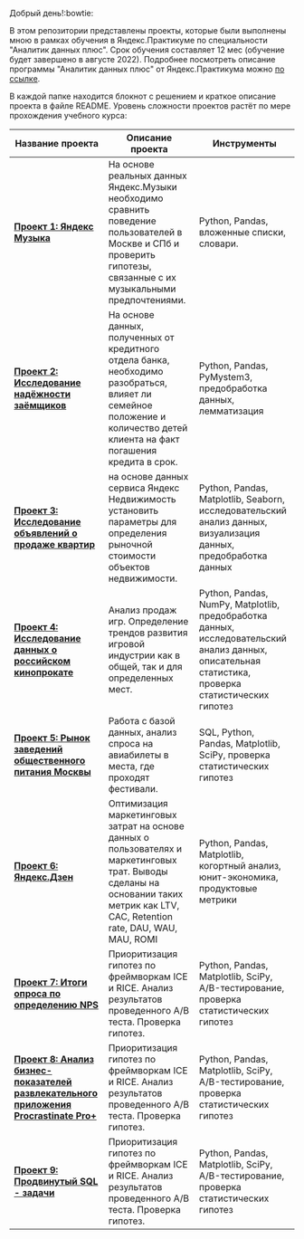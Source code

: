 Добрый день!:bowtie:

В этом репозитории представлены проекты, которые были выполнены мною в рамках обучения в Яндекс.Практикуме по специальности "Аналитик данных плюс". Срок обучения составляет 12 мес (обучение будет завершено в августе 2022). Подробнее посмотреть описание программы "Аналитик данных плюс" от Яндекс.Практикума можно [по ссылке](https://github.com/Veronikask/Yandex-Practikum/blob/a2876944265c88ebcdde45f931d19b5031983d8a/%D0%90%D0%BD%D0%B0%D0%BB%D0%B8%D1%82%D0%B8%D0%BA%20%D0%B4%D0%B0%D0%BD%D0%BD%D1%8B%D1%85+%20%D0%BE%D1%82%20%D0%AF%D0%BD%D0%B4%D0%B5%D0%BA%D1%81.%D0%9F%D1%80%D0%B0%D0%BA%D1%82%D0%B8%D0%BA%D1%83%D0%BC%D0%B0.pdf).  

В каждой папке находится блокнот с решением и краткое описание проекта в файле README. Уровень сложности проектов растёт по мере прохождения учебного курса:


| Название проекта        | Описание проекта           | Инструменты           |
| ------------- | -----|-----|
| [**Проект 1: Яндекс Музыка**](https://github.com/Veronikask/Yandex-Practikum/blob/641e6fe5f2e5a5ac4b4eb5fd0eac929818917431/%D0%9F%D1%80%D0%BE%D0%B5%D0%BA%D1%82%201:%20%D0%AF%D0%BD%D0%B4%D0%B5%D0%BA%D1%81%20%D0%9C%D1%83%D0%B7%D1%8B%D0%BA%D0%B0/%D0%AF%D0%BD%D0%B4%D0%B5%D0%BA%D1%81%20%D0%9C%D1%83%D0%B7%D1%8B%D0%BA%D0%B0.md)|  На основе реальных данных Яндекс.Музыки необходимо сравнить поведение пользователей в Москве и СПб и проверить гипотезы, связанные с их музыкальными предпочтениями.|Python, Pandas, вложенные списки, словари.|
| [**Проект 2: Исследование надёжности заёмщиков**](https://github.com/Veronikask/Yandex-Practikum/blob/5a4d4cddc9a4191b9dccaf640a3d5ac0f886e184/%D0%9F%D1%80%D0%BE%D0%B5%D0%BA%D1%82%202:%20%D0%98%D1%81%D1%81%D0%BB%D0%B5%D0%B4%D0%BE%D0%B2%D0%B0%D0%BD%D0%B8%D0%B5%20%D0%BD%D0%B0%D0%B4%D1%91%D0%B6%D0%BD%D0%BE%D1%81%D1%82%D0%B8%20%D0%B7%D0%B0%D1%91%D0%BC%D1%89%D0%B8%D0%BA%D0%BE%D0%B2/%D0%98%D1%81%D1%81%D0%BB%D0%B5%D0%B4%D0%BE%D0%B2%D0%B0%D0%BD%D0%B8%D0%B5%20%D0%BD%D0%B0%D0%B4%D1%91%D0%B6%D0%BD%D0%BE%D1%81%D1%82%D0%B8%20%D0%B7%D0%B0%D1%91%D0%BC%D1%89%D0%B8%D0%BA%D0%BE%D0%B2.md)|На основе данных, полученных от кредитного отдела банка, необходимо разобраться, влияет ли семейное положение и количество детей клиента на факт погашения кредита в срок.| Python, Pandas, PyMystem3, предобработка данных, лемматизация|
| [**Проект 3: Исследование объявлений о продаже квартир**](https://github.com/Veronikask/Yandex-Practikum/blob/88b6c67dbe9b23098aed571103cc906729134af4/%D0%9F%D1%80%D0%BE%D0%B5%D0%BA%D1%82%203:%20%D0%98%D1%81%D1%81%D0%BB%D0%B5%D0%B4%D0%BE%D0%B2%D0%B0%D0%BD%D0%B8%D0%B5%20%D0%BE%D0%B1%D1%8A%D1%8F%D0%B2%D0%BB%D0%B5%D0%BD%D0%B8%D0%B9%20%D0%BE%20%D0%BF%D1%80%D0%BE%D0%B4%D0%B0%D0%B6%D0%B5%20%D0%BA%D0%B2%D0%B0%D1%80%D1%82%D0%B8%D1%80/%D0%98%D1%81%D1%81%D0%BB%D0%B5%D0%B4%D0%BE%D0%B2%D0%B0%D0%BD%D0%B8%D0%B5%20%D0%BE%D0%B1%D1%8A%D1%8F%D0%B2%D0%BB%D0%B5%D0%BD%D0%B8%D0%B9%20%D0%BE%20%D0%BF%D1%80%D0%BE%D0%B4%D0%B0%D0%B6%D0%B5%20%D0%BA%D0%B2%D0%B0%D1%80%D1%82%D0%B8%D1%80.ipynb) | на основе данных сервиса Яндекс Недвижимость установить параметры для определения рыночной стоимости объектов недвижимости.| Python, Pandas, Matplotlib, Seaborn, исследовательский анализ данных, визуализация данных, предобработка данных|
| [**Проект 4: Исследование данных о российском кинопрокате**](https://github.com/IvanUvarov1/YandexPractikum/tree/master/project_4_Izuchenie_zakonomernostey_opredelyaushih_uspeshnost_igr)     |   Анализ продаж игр. Определение трендов развития игровой индустрии как в общей, так и для определенных мест. | Python, Pandas, NumPy, Matplotlib, предобработка данных, исследовательский анализ данных, описательная статистика, проверка статистических гипотез|
| [**Проект 5: Рынок заведений общественного питания Москвы**](https://github.com/IvanUvarov1/YandexPractikum/tree/master/project_5_issledovanie_dannih_aviakompanii)      |  Работа с базой данных, анализ спроса на авиабилеты в места, где проходят фестивали. | SQL, Python, Pandas, Matplotlib, SciPy, проверка статистических гипотез|
| [**Проект 6: Яндекс.Дзен**](https://github.com/IvanUvarov1/YandexPractikum/tree/master/project_6_Optimizatia_marketingovih_zatrat_v_Yandex_Afishe)     |   Оптимизация маркетинговых затрат на основе данных о пользователях и маркетинговых трат. Выводы сделаны на основании таких метрик как LTV, CAC, Retention rate, DAU, WAU, MAU, ROMI | Python, Pandas, Matplotlib, когортный анализ, юнит-экономика, продуктовые метрики|
| [**Проект 7: Итоги опроса по определению NPS**](https://github.com/IvanUvarov1/YandexPractikum/tree/master/project_7_Ocenka_resultatov_ab_testa)      | Приоритизация гипотез по фреймворкам ICE и RICE. Анализ результатов проведенного А/В теста. Проверка гипотез. | Python, Pandas, Matplotlib, SciPy, A/B-тестирование, проверка статистических гипотез|
| [**Проект 8: Анализ бизнес-показателей развлекательного приложения Procrastinate Pro+**](https://github.com/IvanUvarov1/YandexPractikum/tree/master/project_7_Ocenka_resultatov_ab_testa)      | Приоритизация гипотез по фреймворкам ICE и RICE. Анализ результатов проведенного А/В теста. Проверка гипотез. | Python, Pandas, Matplotlib, SciPy, A/B-тестирование, проверка статистических гипотез|
| [**Проект 9: Продвинутый SQL - задачи**](https://github.com/IvanUvarov1/YandexPractikum/tree/master/project_7_Ocenka_resultatov_ab_testa)      | Приоритизация гипотез по фреймворкам ICE и RICE. Анализ результатов проведенного А/В теста. Проверка гипотез. | Python, Pandas, Matplotlib, SciPy, A/B-тестирование, проверка статистических гипотез|
